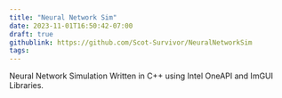 ```yaml
---
title: "Neural Network Sim"
date: 2023-11-01T16:50:42-07:00
draft: true
githublink: https://github.com/Scot-Survivor/NeuralNetworkSim
tags: 
---
```


Neural Network Simulation Written in C++ using Intel OneAPI and ImGUI Libraries. 
